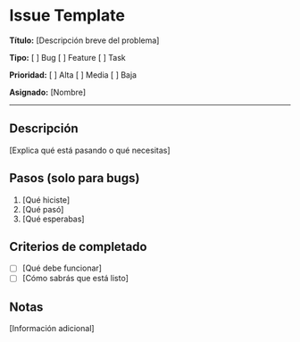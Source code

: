 # Issue Template

**Título:** [Descripción breve del problema]

**Tipo:** [ ] Bug [ ] Feature [ ] Task

**Prioridad:** [ ] Alta [ ] Media [ ] Baja

**Asignado:** [Nombre]

---

## Descripción

[Explica qué está pasando o qué necesitas]

## Pasos (solo para bugs)

1. [Qué hiciste]
2. [Qué pasó]
3. [Qué esperabas]

## Criterios de completado

- [ ] [Qué debe funcionar]
- [ ] [Cómo sabrás que está listo]

## Notas

[Información adicional]
